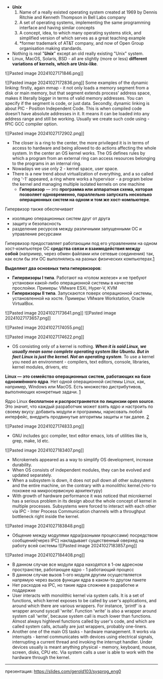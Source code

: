 

- ***Unix***
	1. Name of a really existed operating system created at 1969 by Dennis Ritchie and Kenneth Thompson in Bell Labs company
	2. A set of operating systems, implementing the same programming interface and having similar concepts
	3. A concept, idea, to which many operating systems stick, and simplified version of which serves as a great teaching example
	4. *former trademark of AT&T company, and now of Open Group organisation making standards.
- Nothing is real "***Unix***" except an old really existing "Unix" system.
- Linux, MacOS, Solaris, BSD - all are slightly (more or less) **different variations of kernels, which are Unix-like**.



![[Pasted image 20241027171846.png]]

![[Pasted image 20241027172836.png]]
Some examples of the dynamic linking: firstly, again mmap - it not only loads a memory segment from a disk or main memory, but that segment extends process' address space, makes it literally bigger in terms of valid memory addresses. You can specify if the segment is code, or just data. Secondly, dynamic linking is about PIC - Position Independent Code. This is when compiled code doesn't have absolute addresses in it. It means it can be loaded into any address range and still be working. Usually we create such code using -fPIC GCC compiler option.



![[Pasted image 20241027172902.png]]
- The closer is a ring to the center, the more privileged it is in terms of access to hardware and being allowed to do actions affecting the whole system. In the center an OS kernel works. The OS defines rules by which a program from an external ring can access resources belonging to the programs in an internal ring.
- Nowadays we use only 2 - kernel space, user space.
- There is a new trend about virtualization of everything, and a so called ring '-1' appeared, a ring where works a hypervisor - a program below the kernel and managing multiple isolated kernels on one machine
	- **Гипервизор** — это **программа или аппаратная схема, которая позволяет одновременно, параллельно запускать несколько операционных систем на одном и том же хост-компьютере**.

Гипервизор также обеспечивает
- изоляцию операционных систем друг от друга
- защиту и безопасность
- разделение ресурсов между различными запущенными ОС и управление ресурсами

Гипервизор предоставляет работающим под его управлением на одном хост-компьютере ОС **средства связи и взаимодействия между собой** (например, через обмен файлами или сетевые соединения) так, как если бы эти ОС выполнялись на разных физических компьютерах.[1](https://ru.wikipedia.org/wiki/%D0%93%D0%B8%D0%BF%D0%B5%D1%80%D0%B2%D0%B8%D0%B7%D0%BE%D1%80 "ru.wikipedia.org – Гипервизор — Википедия")

**Выделяют два основных типа гипервизоров**:
- **Гипервизоры I типа**. Работают на «голом железе» и не требуют установки какой-либо операционной системы в качестве прослойки. Примеры: VMware ESXi, Hyper-V, KVM
- **Гипервизоры II типа**. Запускаются поверх операционной системы, установленной на хосте. Примеры: VMware Workstation, Oracle VirtualBox.


![[Pasted image 20241027173641.png]]
![[Pasted image 20241027173657.png]]



![[Pasted image 20241027174055.png]]



![[Pasted image 20241027174622.png]]
- OS consisting only of a kernel is nothing. ***When it is said Linux, we usually mean some complete operating system like Ubuntu. But in fact Linux is just the kernel. Not an operating system***. To use a kernel you need an environment - compilers, text editors, console, libraries, kernel modules, drivers, etc

**Linux — это семейство операционных систем, работающих на базе одноимённого ядра**. Нет одной операционной системы Linux, как, например, Windows или MacOS. Есть множество дистрибутивов, выполняющих конкретные задачи. [1](https://blog.skillfactory.ru/glossary/linux/)

Ядро Linux **бесплатное и распространяется по лицензии open source**. Это значит, что каждый разработчик может взять ядро и настроить по своему вкусу: добавить модули и программы, нарисовать любой интерфейс, внедрить продвинутые алгоритмы защиты и так далее. [2](https://skillbox.ru/media/code/chto-takoe-linux-gayd-po-samoy-svobodnoy-operatsionnoy-sisteme/)


![[Pasted image 20241027174833.png]]
- GNU includes gcc compiler, text editor emacs, lots of utilities like ls, grep, make, ld etc.



![[Pasted image 20241027183407.png]]
- Microkernels appeared as a way to simplify OS development, increase durability. 
- When OS consists of independent modules, they can be evolved and updated separately. 
- When a subsystem is down, it does not pull down all other subsystems and the entire machine, on the contrary with a monolithic kernel.(что-то похожее на микросервисную архитектуру)
- With growth of hardware performance it was noticed that microkernel has a serious problem in its design about the whole concept of kernel in multiple processes. Subsystems were forced to interact with each other via IPC - Inter Process Communication channels with a throughput bottleneck right inside the kernel.

![[Pasted image 20241027183848.png]]
- Общение между модулями ядра(разными процессами) посредством сообщений(через IPC) накладывает существенный оверхед на работу всей системы
![[Pasted image 20241027183857.png]]

![[Pasted image 20241027184408.png]]
- В данном случае все модули ядра находятся в 1-ом адресном пространстве, работающее ядро - 1 работающий процесс
- В данном случае вызов 1-ого модуля другим осуществляется напрямую через вызов функции ядра в каком-то другом пакете
- Нет расходов на IPC, но такие ядра сложнее в разработке и поддержке
- User interacts with monolithic kernel via system calls. It is a set of functions, which kernel exposes to be called by user's applications, and around which there are various wrappers. For instance, 'printf' is a wrapper around syscall 'write'. Function 'write' is also a wrapper around system call 'write', because system call is much lower than functions. Almost always highlevel functions called by user's code, and which are called system calls, actually are just wrappers, probably one-liners. 
- Another one of the main OS tasks - hardware management. It works via interrupts - kernel communicates with devices using electrical signals, interrupting a current thread and invoking the interrupt handler. Under devices usually is meant anything physical - memory, keyboard, mouse, screen, disks, CPU etc. Via system calls a user is able to work with the hardware through the kernel.
---
презентация: https://slides.com/gerold103/sysprog_eng0